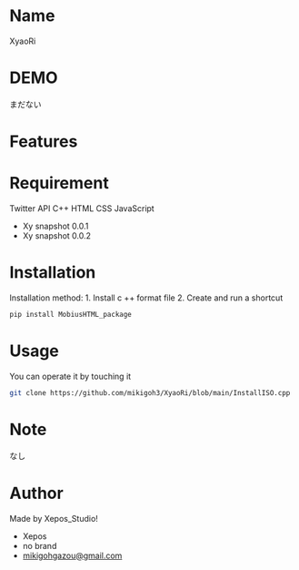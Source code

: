 # Name

XyaoRi


# DEMO

まだない

# Features



# Requirement

Twitter API
C++
HTML
CSS
JavaScript

* Xy snapshot 0.0.1
* Xy snapshot 0.0.2

# Installation

Installation method: 1. Install c ++ format file 2. Create and run a shortcut

```bash
pip install MobiusHTML_package
```

# Usage

You can operate it by touching it

```bash
git clone https://github.com/mikigoh3/XyaoRi/blob/main/InstallISO.cpp
```

# Note

なし

# Author

Made by Xepos_Studio!

* Xepos
* no brand
* mikigohgazou@gmail.com
